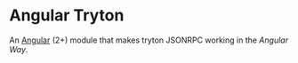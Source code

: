 # Angular Tryton

An [Angular](https://github.com/angular/angular) (2+) module that makes tryton JSONRPC working in the *Angular Way*.